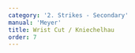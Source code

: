 ```yaml
---
category: '2. Strikes - Secondary'
manual: 'Meyer'
title: Wrist Cut / Kniechelhau
order: 7
---
```


<link rel="import" href="/bower_components/polymer/polymer.html">
<link rel="import" href="shared-styles.html">

<dom-module id="{{ page.url | split:'/' | last | remove: '.html' }}-element">
  <template>
    <style include="shared-styles">
      :host {
        display: block;

        padding: 10px;
      }
    </style>

    <div class="card">
      <h1>{{ page.title }}</h1>
      <blockquote><p>This is so called from the body part to which it is directed. Do it thus: After the initial Onset, when you have come under your opponent’s sword with your hands up above your head, and he holds his head thus between his arms, then cut with Thwart Cuts under his pommel up toward his wrist-bones or wrist-joints. If he holds his hands too high, then cut with these Thwart Cuts up from below toward the knob of his elbows; thus it is done.</p></blockquote>

    </div>
  </template>

  <script>
    Polymer({
      is: '{{ page.url | split:'/' | last | remove: '.html' }}-element',
    });
  </script>
</dom-module>